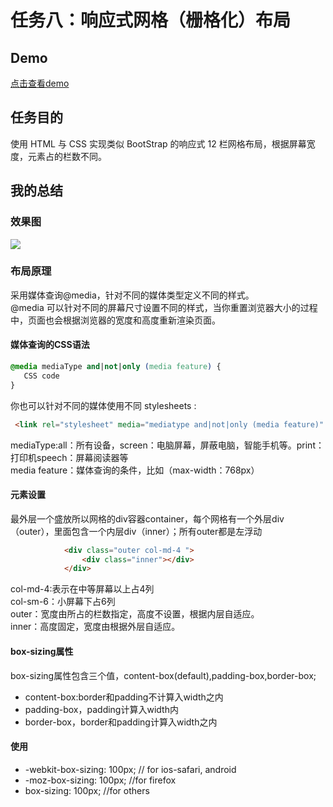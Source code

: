 # 任务八：响应式网格（栅格化）布局
## Demo
[点击查看demo](https://happymia.github.io/ife/task8/index.html)
## 任务目的

使用 HTML 与 CSS 实现类似 BootStrap 的响应式 12 栏网格布局，根据屏幕宽度，元素占的栏数不同。
## 我的总结
### 效果图
![](http://7xrp04.com1.z0.glb.clouddn.com/task_1_8_1.png)
### 布局原理
采用媒体查询@media，针对不同的媒体类型定义不同的样式。<br/>
@media 可以针对不同的屏幕尺寸设置不同的样式，当你重置浏览器大小的过程中，页面也会根据浏览器的宽度和高度重新渲染页面。<br/>
#### 媒体查询的CSS语法
  ```CSS
  @media mediaType and|not|only (media feature) {
     CSS code
  }
  ```
 你也可以针对不同的媒体使用不同 stylesheets :
 ```HTML
  <link rel="stylesheet" media="mediatype and|not|only (media feature)" href="mystylesheet.css">
 ```
 mediaType:all：所有设备，screen：电脑屏幕，屏蔽电脑，智能手机等。print：打印机speech：屏幕阅读器等<br/>
 media feature：媒体查询的条件，比如（max-width：768px）
#### 元素设置
最外层一个盛放所以网格的div容器container，每个网格有一个外层div（outer），里面包含一个内层div（inner）；所有outer都是左浮动
```HTML
			<div class="outer col-md-4 ">
				<div class="inner"></div>
			</div>
```
  col-md-4:表示在中等屏幕以上占4列<br/>
  col-sm-6：小屏幕下占6列<br/>
  outer：宽度由所占的栏数指定，高度不设置，根据内层自适应。<br/>
  inner：高度固定，宽度由根据外层自适应。<br/>
#### box-sizing属性
box-sizing属性包含三个值，content-box(default),padding-box,border-box;
* content-box:border和padding不计算入width之内
* padding-box，padding计算入width内
* border-box，border和padding计算入width之内

#### 使用
* -webkit-box-sizing: 100px; // for ios-safari, android
* -moz-box-sizing: 100px;    //for firefox
* box-sizing: 100px;         //for others


